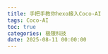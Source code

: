 ```yaml
---
title: 手把手教你hexo接入Coco-AI
tags: Coco-AI
toc: true
categories: 极限科技
date: 2025-08-11 00:00:00
---
```


